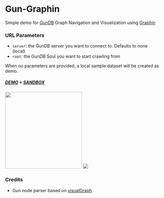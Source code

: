 # Gun-Graphin 
Simple demo for [GunDB](https://github.com/amark/gun) Graph Navigation and Visualization using [Graphin](https://github.com/antvis/Graphin)

### URL Parameters
* `server`: the GunDB server you want to connect to. Defaults to none (local) 
* `root`: the GunDB Soul you want to start crawling from

When no parameters are provided, a local sample dataset will be created as demo.

##### [DEMO](https://5hbrc.csb.app/) + [SANDBOX](https://codesandbox.io/s/lmangani-gundb-graphin-remote-5hbrc)
<img src="https://i.imgur.com/sXlM6Dv.gif" height=250>
<img src="https://i.imgur.com/lc3Grcq.gif">


### Credits
- Gun node parser based on [visualGraph](https://github.com/dletta/visualGraph)


